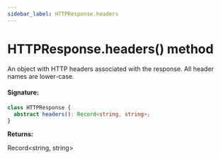 ```yaml
---
sidebar_label: HTTPResponse.headers
---
```


# HTTPResponse.headers() method

An object with HTTP headers associated with the response. All header names are lower-case.

#### Signature:

```typescript
class HTTPResponse {
  abstract headers(): Record<string, string>;
}
```

**Returns:**

Record&lt;string, string&gt;
